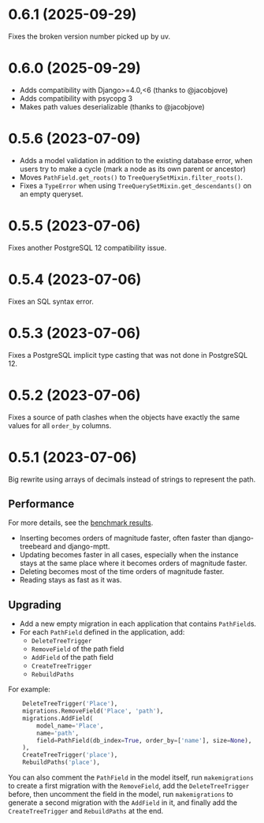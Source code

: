 # 0.6.1 (2025-09-29)

Fixes the broken version number picked up by uv.

# 0.6.0 (2025-09-29)

- Adds compatibility with Django>=4.0,<6 (thanks to @jacobjove)
- Adds compatibility with psycopg 3
- Makes path values deserializable (thanks to @jacobjove)

# 0.5.6 (2023-07-09)

- Adds a model validation in addition to the existing database error,
  when users try to make a cycle (mark a node as its own parent or ancestor)
- Moves `PathField.get_roots()` to `TreeQuerySetMixin.filter_roots()`.
- Fixes a `TypeError` when using `TreeQuerySetMixin.get_descendants()`
  on an empty queryset.

# 0.5.5 (2023-07-06)

Fixes another PostgreSQL 12 compatibility issue.

# 0.5.4 (2023-07-06)

Fixes an SQL syntax error.

# 0.5.3 (2023-07-06)

Fixes a PostgreSQL implicit type casting that was not done in PostgreSQL 12.

# 0.5.2 (2023-07-06)

Fixes a source of path clashes when the objects have exactly the same values
for all `order_by` columns.

# 0.5.1 (2023-07-06)

Big rewrite using arrays of decimals instead of strings to represent the path.

## Performance

For more details, see the [benchmark results](benchmark/results/results.md).

- Inserting becomes orders of magnitude faster, often faster than django-treebeard and django-mptt.
- Updating becomes faster in all cases, especially when the instance stays at the same place where it becomes orders of magnitude faster.
- Deleting becomes most of the time orders of magnitude faster.
- Reading stays as fast as it was.

## Upgrading

- Add a new empty migration in each application that contains `PathField`s.
- For each `PathField` defined in the application, add:
  - `DeleteTreeTrigger`
  - `RemoveField` of the path field
  - `AddField` of the path field
  - `CreateTreeTrigger`
  - `RebuildPaths`

For example:

```python
    DeleteTreeTrigger('Place'),
    migrations.RemoveField('Place', 'path'),
    migrations.AddField(
        model_name='Place',
        name='path',
        field=PathField(db_index=True, order_by=['name'], size=None),
    ),
    CreateTreeTrigger('place'),
    RebuildPaths('place'),
```

You can also comment the `PathField` in the model itself, run `makemigrations`
to create a first migration with the `RemoveField`, add the `DeleteTreeTrigger` before,
then uncomment the field in the model, run `makemigrations` to generate a second migration with the `AddField`
in it, and finally add the `CreateTreeTrigger` and `RebuildPaths` at the end.

